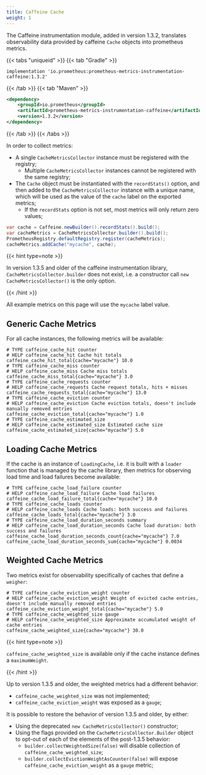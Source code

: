 ```yaml
---
title: Caffeine Cache
weight: 1
---
```


The Caffeine instrumentation module, added in version 1.3.2, translates observability data
provided by caffeine `Cache` objects into prometheus metrics.

{{< tabs "uniqueid" >}}
{{< tab "Gradle" >}}

```
implementation 'io.prometheus:prometheus-metrics-instrumentation-caffeine:1.3.2'
```

{{< /tab >}}
{{< tab "Maven" >}}

```xml
<dependency>
    <groupId>io.prometheus</groupId>
    <artifactId>prometheus-metrics-instrumentation-caffeine</artifactId>
    <version>1.3.2</version>
</dependency>
```

{{< /tab >}}
{{< /tabs >}}

In order to collect metrics:

- A single `CacheMetricsCollector` instance must be registered with the registry;
  - Multiple `CacheMetricsCollector` instances cannot be registered with the same registry;
- The `Cache` object must be instantiated with the `recordStats()` option, and then added to the
  `CacheMetricsCollector` instance with a unique name, which will be used as the value of the
  `cache` label on the exported metrics;
  - If the `recordStats` option is not set, most metrics will only return zero values;

```java
var cache = Caffeine.newBuilder().recordStats().build();
var cacheMetrics = CacheMetricsCollector.builder().build();
PrometheusRegistry.defaultRegistry.register(cacheMetrics);
cacheMetrics.addCache("mycache", cache);
```

{{< hint type=note >}}

In version 1.3.5 and older of the caffeine instrumentation library, `CacheMetricsCollector.builder`
does not exist, i.e. a constructor call `new CacheMetricsCollector()` is the only option.

{{< /hint >}}

All example metrics on this page will use the `mycache` label value.

## Generic Cache Metrics

For all cache instances, the following metrics will be available:

```
# TYPE caffeine_cache_hit counter
# HELP caffeine_cache_hit Cache hit totals
caffeine_cache_hit_total{cache="mycache"} 10.0
# TYPE caffeine_cache_miss counter
# HELP caffeine_cache_miss Cache miss totals
caffeine_cache_miss_total{cache="mycache"} 3.0
# TYPE caffeine_cache_requests counter
# HELP caffeine_cache_requests Cache request totals, hits + misses
caffeine_cache_requests_total{cache="mycache"} 13.0
# TYPE caffeine_cache_eviction counter
# HELP caffeine_cache_eviction Cache eviction totals, doesn't include manually removed entries
caffeine_cache_eviction_total{cache="mycache"} 1.0
# TYPE caffeine_cache_estimated_size
# HELP caffeine_cache_estimated_size Estimated cache size
caffeine_cache_estimated_size{cache="mycache"} 5.0
```

## Loading Cache Metrics

If the cache is an instance of `LoadingCache`, i.e. it is built with a `loader` function that is
managed by the cache library, then metrics for observing load time and load failures become
available:

```
# TYPE caffeine_cache_load_failure counter
# HELP caffeine_cache_load_failure Cache load failures
caffeine_cache_load_failure_total{cache="mycache"} 10.0
# TYPE caffeine_cache_loads counter
# HELP caffeine_cache_loads Cache loads: both success and failures
caffeine_cache_loads_total{cache="mycache"} 3.0
# TYPE caffeine_cache_load_duration_seconds summary
# HELP caffeine_cache_load_duration_seconds Cache load duration: both success and failures
caffeine_cache_load_duration_seconds_count{cache="mycache"} 7.0
caffeine_cache_load_duration_seconds_sum{cache="mycache"} 0.0034
```

## Weighted Cache Metrics

Two metrics exist for observability specifically of caches that define a `weigher`:

```
# TYPE caffeine_cache_eviction_weight counter
# HELP caffeine_cache_eviction_weight Weight of evicted cache entries, doesn't include manually removed entries
caffeine_cache_eviction_weight_total{cache="mycache"} 5.0
# TYPE caffeine_cache_weighted_size gauge
# HELP caffeine_cache_weighted_size Approximate accumulated weight of cache entries
caffeine_cache_weighted_size{cache="mycache"} 30.0
```

{{< hint type=note >}}

`caffeine_cache_weighted_size` is available only if the cache instance defines a `maximumWeight`.

{{< /hint >}}

Up to version 1.3.5 and older, the weighted metrics had a different behavior:

- `caffeine_cache_weighted_size` was not implemented;
- `caffeine_cache_eviction_weight` was exposed as a `gauge`;

It is possible to restore the behavior of version 1.3.5 and older, by either:

- Using the deprecated `new CacheMetricsCollector()` constructor;
- Using the flags provided on the `CacheMetricsCollector.Builder` object to opt-out of each of the
  elements of the post-1.3.5 behavior:
  - `builder.collectWeightedSize(false)` will disable collection of `caffeine_cache_weighted_size`;
  - `builder.collectEvictionWeightAsCounter(false)` will expose `caffeine_cache_eviction_weight` as
    a `gauge` metric;
